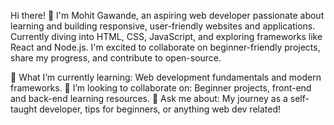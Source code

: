 Hi there! 👋
I'm Mohit Gawande, an aspiring web developer passionate about learning and building responsive, user-friendly websites and applications. Currently diving into HTML, CSS, JavaScript, and exploring frameworks like React and Node.js. I'm excited to collaborate on beginner-friendly projects, share my progress, and contribute to open-source.

🌱 What I’m currently learning: Web development fundamentals and modern frameworks.
👯 I’m looking to collaborate on: Beginner projects, front-end and back-end learning resources.
💬 Ask me about: My journey as a self-taught developer, tips for beginners, or anything web dev related!
